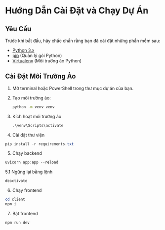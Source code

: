 # Hướng Dẫn Cài Đặt và Chạy Dự Án

## Yêu Cầu
Trước khi bắt đầu, hãy chắc chắn rằng bạn đã cài đặt những phần mềm sau:

- [Python 3.x](https://www.python.org/downloads/)
- [pip](https://pip.pypa.io/en/stable/) (Quản lý gói Python)
- [Virtualenv](https://virtualenv.pypa.io/en/latest/) (Môi trường ảo Python)

## Cài Đặt Môi Trường Ảo

1. Mở terminal hoặc PowerShell trong thư mục dự án của bạn.

2. Tạo môi trường ảo:
   ```bash
   python -m venv venv
   ```

3. Kích hoạt môi trường ảo
    ```powershell
    .\venv\Scripts\activate
    ```

4. Cài đặt thư viện
```powershell
pip install -r requirements.txt
```
5. Chạy backend
```powershell
uvicorn app:app --reload
```

5.1 Ngừng lại bằng lệnh

```powershell
deactivate
```

6. Chạy frontend

```powershell
cd client
npm i
```

7. Bật frontend

```powershell
npm run dev
```
